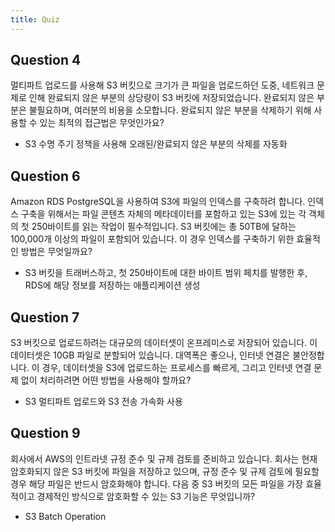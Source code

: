 ```yaml
---
title: Quiz
---
```


## Question 4

멀티파트 업로드를 사용해 S3 버킷으로 크기가 큰 파일을 업로드하던 도중, 네트워크 문제로 인해 완료되지 않은 부분의 상당량이 S3 버킷에 저장되었습니다. 완료되지 않은 부분은 불필요하며, 여러분의 비용을 소모합니다. 완료되지 않은 부분을 삭제하기 위해 사용할 수 있는 최적의 접근법은 무엇인가요?

- S3 수명 주기 정책을 사용해 오래된/완료되지 않은 부분의 삭제를 자동화


## Question 6

Amazon RDS PostgreSQL을 사용하여 S3에 파일의 인덱스를 구축하려 합니다. 인덱스 구축을 위해서는 파일 콘텐츠 자체의 메타데이터를 포함하고 있는 S3에 있는 각 객체의 첫 250바이트를 읽는 작업이 필수적입니다. S3 버킷에는 총 50TB에 달하는 100,000개 이상의 파일이 포함되어 있습니다. 이 경우 인덱스를 구축하기 위한 효율적인 방법은 무엇일까요?

- S3 버킷을 트래버스하고, 첫 250바이트에 대한 바이트 범위 페치를 발행한 후, RDS에 해당 정보를 저장하는 애플리케이션 생성


## Question 7

S3 버킷으로 업로드하려는 대규모의 데이터셋이 온프레미스로 저장되어 있습니다. 이 데이터셋은 10GB 파일로 분할되어 있습니다. 대역폭은 좋으나, 인터넷 연결은 불안정합니다. 이 경우, 데이터셋을 S3에 업로드하는 프로세스를 빠르게, 그리고 인터넷 연결 문제 없이 처리하려면 어떤 방법을 사용해야 할까요?

- S3 멀티파트 업로드와 S3 전송 가속화 사용


## Question 9

회사에서 AWS의 인트라넷 규정 준수 및 규제 검토를 준비하고 있습니다. 회사는 현재 암호화되지 않은 S3 버킷에 파일을 저장하고 있으며, 규정 준수 및 규제 검토에 필요할 경우 해당 파일은 반드시 암호화해야 합니다. 다음 중 S3 버킷의 모든 파일을 가장 효율적이고 경제적인 방식으로 암호화할 수 있는 S3 기능은 무엇입니까?

- S3 Batch Operation
